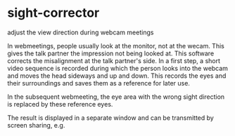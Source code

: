 # sight-corrector
adjust the view direction during webcam meetings

In webmeetings, people usually look at the monitor, not at the wecam. This gives the talk partner the impression not being looked at. This software corrects the misalignment at the talk partner's side.
In a first step, a short video sequence is recorded during which the person looks into the webcam and moves the head sideways and up and down. This records the eyes and their surroundings and saves them as a reference for later use.

In the subsequent webmeeting, the eye area with the wrong sight direction is replaced by these reference eyes.

The result is displayed in a separate window and can be transmitted by screen sharing, e.g.
